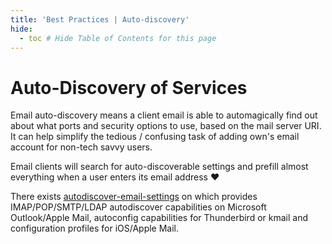 ```yaml
---
title: 'Best Practices | Auto-discovery'
hide:
  - toc # Hide Table of Contents for this page
---
```


# Auto-Discovery of Services

Email auto-discovery means a client email is able to automagically find out about what ports and security options to use, based on the mail server URI. It can help simplify the tedious / confusing task of adding own's email account for non-tech savvy users.

Email clients will search for auto-discoverable settings and prefill almost everything when a user enters its email address :heart:

There exists [autodiscover-email-settings](https://hub.docker.com/r/monogramm/autodiscover-email-settings/) on which provides IMAP/POP/SMTP/LDAP autodiscover capabilities on Microsoft Outlook/Apple Mail, autoconfig capabilities for Thunderbird or kmail and configuration profiles for iOS/Apple Mail.
